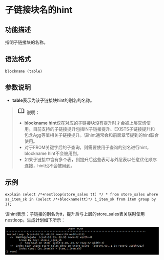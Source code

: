 # 子链接块名的hint<a name="ZH-CN_TOPIC_0245374573"></a>

## 功能描述<a name="zh-cn_topic_0237121538_section290819468377"></a>

指明子链接块的名称。

## 语法格式<a name="zh-cn_topic_0237121538_section530131664410"></a>

```
blockname (table)
```

## 参数说明<a name="zh-cn_topic_0237121538_section41303128143838"></a>

-   **table**表示为该子链接块hint的别名的名称。

>![](public_sys-resources/icon-note.png) **说明：**
>-   **blockname hint**仅在对应的子链接块没有提升时才会被上层查询使用。目前支持的子链接提升包括IN子链接提升、EXISTS子链接提升和包含Agg等值相关子链接提升。该hint通常会和前面章节提到的hint联合使用。
>-   对于FROM关键字后的子查询，则需要使用子查询的别名进行hint，blockname hint不会被用到。
>-   如果子链接中含有多个表，则提升后这些表可与外层表以任意优化顺序连接，hint也不会被用到。

## 示例<a name="zh-cn_topic_0237121538_section1127715590585"></a>

```
explain select /*+nestloop(store_sales tt) */ * from store_sales where ss_item_sk in (select /*+blockname(tt)*/ i_item_sk from item group by 1);
```

该hint表示：子链接的别名为tt，提升后与上层的store\_sales表关联时使用nestloop。生成计划如下所示：

![](figures/zh-cn_image_0253038757.png)
